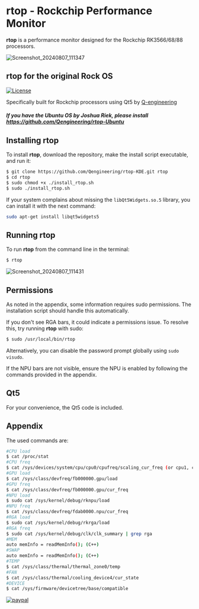 # rtop - Rockchip Performance Monitor

**rtop** is a performance monitor designed for the Rockchip RK3566/68/88 processors.

![Screenshot_20240807_111347](https://github.com/user-attachments/assets/7cace014-41de-4bfb-ba25-27138e74c6f3)

## rtop for the original Rock OS

[![License](https://img.shields.io/badge/License-BSD%203--Clause-blue.svg)](https://opensource.org/licenses/BSD-3-Clause)

Specifically built for Rockchip processors using Qt5 by [Q-engineering](https://qengineering.eu/)

##### If you have the Ubuntu OS by Joshua Riek, please install https://github.com/Qengineering/rtop-Ubuntu

## Installing rtop

To install **rtop**, download the repository, make the install script executable, and run it:

```bash
$ git clone https://github.com/Qengineering/rtop-KDE.git rtop
$ cd rtop
$ sudo chmod +x ./install_rtop.sh 
$ sudo ./install_rtop.sh 
```

If your system complains about missing the `libQt5Widgets.so.5` library, you can install it with the next command:

```bash
sudo apt-get install libqt5widgets5
```

## Running rtop

To run **rtop** from the command line in the terminal:

```bash
$ rtop
```

![Screenshot_20240807_111431](https://github.com/user-attachments/assets/ae2d2d4f-0154-46cd-8f80-5e80482ceb3b)

## Permissions

As noted in the appendix, some information requires sudo permissions.
The installation script should handle this automatically.

If you don't see RGA bars, it could indicate a permissions issue.
To resolve this, try running **rtop** with sudo:

```bash
$ sudo /usr/local/bin/rtop
```

Alternatively, you can disable the password prompt globally using `sudo visudo`.

If the NPU bars are not visible, ensure the NPU is enabled by following the commands provided in the appendix.

## Qt5

For your convenience, the Qt5 code is included.

## Appendix

The used commands are:

```bash
#CPU load
$ cat /proc/stat
#CPU freq
$ cat /sys/devices/system/cpu/cpu0/cpufreq/scaling_cur_freq (or cpu1, cpu2 etc)
#GPU load
$ cat /sys/class/devfreq/fb000000.gpu/load
#GPU freq
$ cat /sys/class/devfreq/fb000000.gpu/cur_freq
#NPU load
$ sudo cat /sys/kernel/debug/rknpu/load
#NPU freq
$ cat /sys/class/devfreq/fdab0000.npu/cur_freq
#RGA load
$ sudo cat /sys/kernel/debug/rkrga/load
#RGA freq
$ sudo cat /sys/kernel/debug/clk/clk_summary | grep rga
#MEM
auto memInfo = readMemInfo(); (C++)
#SWAP
auto memInfo = readMemInfo(); (C++)
#TEMP
$ cat /sys/class/thermal/thermal_zone0/temp
#FAN
$ cat /sys/class/thermal/cooling_device4/cur_state
#DEVICE
$ cat /sys/firmware/devicetree/base/compatible
```

[![paypal](https://qengineering.eu/images/TipJarSmall4.png)](https://www.paypal.com/cgi-bin/webscr?cmd=_s-xclick&hosted_button_id=CPZTM5BB3FCYL)
